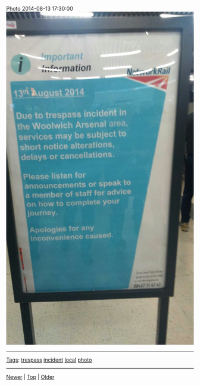 <!--
title: Photo 2014-08-13 17
date: 2020-06-28T14:57:49.004Z
tags: trespass, incident, local, photo
-->










Photo 2014-08-13 17:30:00
![](94643702047-0.jpg)

<!--BOTTOM-POST-NAVIGATION-->
---

[Tags](tags.md): [trespass](tag-trespass.md) [incident](tag-incident.md) [local](tag-local.md) [photo](tag-photo.md)

---

[Newer](94633761362.md) | [Top](index.md) | [Older](94736099227.md)